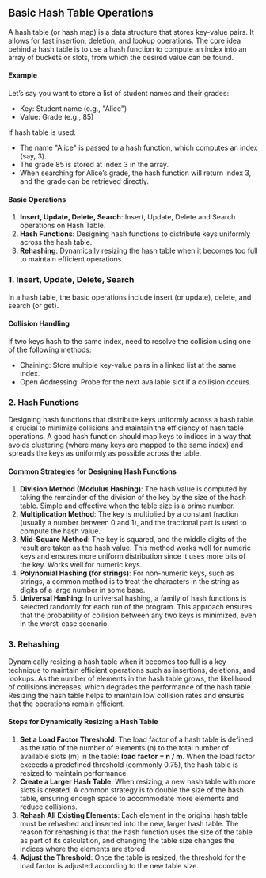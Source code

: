 ## Basic Hash Table Operations
A hash table (or hash map) is a data structure that stores key-value pairs. It allows for fast insertion, deletion, and lookup operations. The core idea behind a hash table is to use a hash function to compute an index into an array of buckets or slots, from which the desired value can be found.

#### Example
Let’s say you want to store a list of student names and their grades:
- Key: Student name (e.g., "Alice")
- Value: Grade (e.g., 85)

If hash table is used:
- The name "Alice" is passed to a hash function, which computes an index (say, 3).
- The grade 85 is stored at index 3 in the array.
- When searching for Alice’s grade, the hash function will return index 3, and the grade can be retrieved directly.

#### Basic Operations
1. <b>Insert, Update, Delete, Search</b>: Insert, Update, Delete and Search operations on Hash Table.
2. <b>Hash Functions</b>: Designing hash functions to distribute keys uniformly across the hash table.
3. <b>Rehashing</b>: Dynamically resizing the hash table when it becomes too full to maintain efficient operations.


### 1. Insert, Update, Delete, Search
In a hash table, the basic operations include insert (or update), delete, and search (or get).

#### Collision Handling
If two keys hash to the same index, need to resolve the collision using one of the following methods:
- Chaining: Store multiple key-value pairs in a linked list at the same index.
- Open Addressing: Probe for the next available slot if a collision occurs.


### 2. Hash Functions
Designing hash functions that distribute keys uniformly across a hash table is crucial to minimize collisions and maintain the efficiency of hash table operations. A good hash function should map keys to indices in a way that avoids clustering (where many keys are mapped to the same index) and spreads the keys as uniformly as possible across the table.

#### Common Strategies for Designing Hash Functions
1. <b>Division Method (Modulus Hashing)</b>: The hash value is computed by taking the remainder of the division of the key by the size of the hash table. Simple and effective when the table size is a prime number.
2. <b>Multiplication Method</b>: The key is multiplied by a constant fraction (usually a number between 0 and 1), and the fractional part is used to compute the hash value.
3. <b>Mid-Square Method</b>: The key is squared, and the middle digits of the result are taken as the hash value. This method works well for numeric keys and ensures more uniform distribution since it uses more bits of the key. Works well for numeric keys.
4. <b>Polynomial Hashing (for strings)</b>: For non-numeric keys, such as strings, a common method is to treat the characters in the string as digits of a large number in some base.
5. <b>Universal Hashing</b>: In universal hashing, a family of hash functions is selected randomly for each run of the program. This approach ensures that the probability of collision between any two keys is minimized, even in the worst-case scenario.


### 3. Rehashing
Dynamically resizing a hash table when it becomes too full is a key technique to maintain efficient operations such as insertions, deletions, and lookups. As the number of elements in the hash table grows, the likelihood of collisions increases, which degrades the performance of the hash table. Resizing the hash table helps to maintain low collision rates and ensures that the operations remain efficient.

#### Steps for Dynamically Resizing a Hash Table
1. <b>Set a Load Factor Threshold</b>: The load factor of a hash table is defined as the ratio of the number of elements (n) to the total number of available slots (m) in the table: <b>load factor = n / m</b>. When the load factor exceeds a predefined threshold (commonly 0.75), the hash table is resized to maintain performance.
2. <b>Create a Larger Hash Table</b>: When resizing, a new hash table with more slots is created. A common strategy is to double the size of the hash table, ensuring enough space to accommodate more elements and reduce collisions.
3. <b>Rehash All Existing Elements</b>: Each element in the original hash table must be rehashed and inserted into the new, larger hash table. The reason for rehashing is that the hash function uses the size of the table as part of its calculation, and changing the table size changes the indices where the elements are stored.
4. <b>Adjust the Threshold</b>: Once the table is resized, the threshold for the load factor is adjusted according to the new table size.